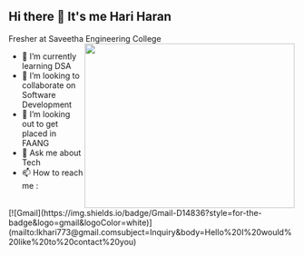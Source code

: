 ## Hi there 👋 It's me Hari Haran

Fresher at Saveetha Engineering College
<img align="right" width="370" height="290" src="https://miro.medium.com/v2/resize:fit:1360/1*zVnWJtyGOX_kUIDm6ccCfQ.gif">
- 🌱 I’m currently learning DSA
- 👯 I’m looking to collaborate on Software Development
- 🤔 I’m looking out to get placed in FAANG
- 💬 Ask me about Tech
- 📫 How to reach me :
<br/>
[![Gmail](https://img.shields.io/badge/Gmail-D14836?style=for-the-badge&logo=gmail&logoColor=white)](mailto:lkhari773@gmail.comsubject=Inquiry&body=Hello%20I%20would%20like%20to%20contact%20you)


